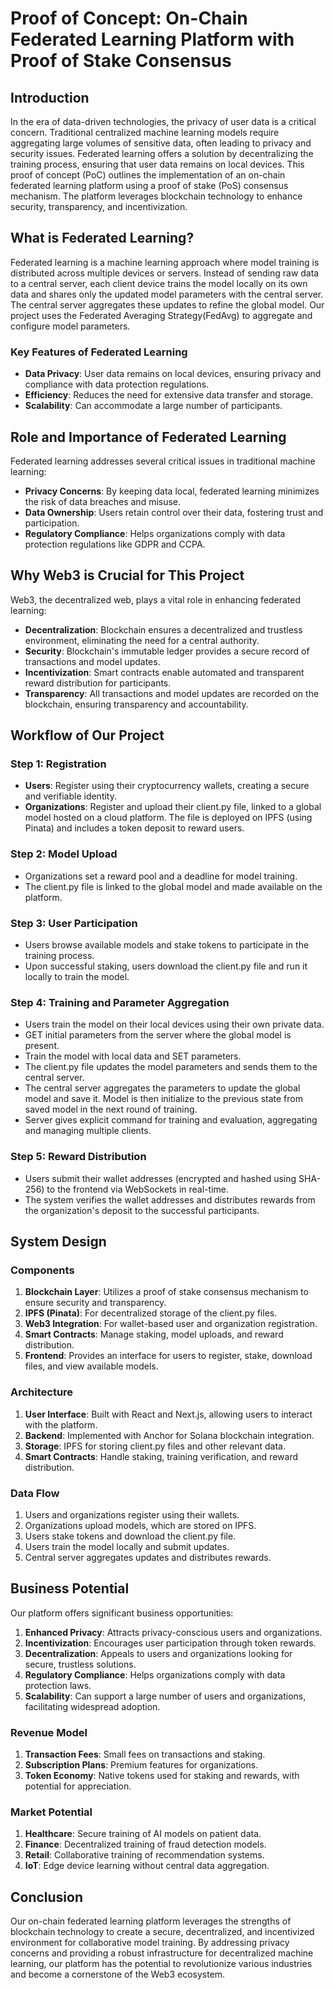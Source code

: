 # Proof of Concept: On-Chain Federated Learning Platform with Proof of Stake Consensus

## Introduction

In the era of data-driven technologies, the privacy of user data is a critical concern. Traditional centralized machine learning models require aggregating large volumes of sensitive data, often leading to privacy and security issues. Federated learning offers a solution by decentralizing the training process, ensuring that user data remains on local devices. This proof of concept (PoC) outlines the implementation of an on-chain federated learning platform using a proof of stake (PoS) consensus mechanism. The platform leverages blockchain technology to enhance security, transparency, and incentivization.

## What is Federated Learning?

Federated learning is a machine learning approach where model training is distributed across multiple devices or servers. Instead of sending raw data to a central server, each client device trains the model locally on its own data and shares only the updated model parameters with the central server. The central server aggregates these updates to refine the global model. Our project uses the Federated Averaging Strategy(FedAvg) to aggregate and configure model parameters.

### Key Features of Federated Learning

- **Data Privacy**: User data remains on local devices, ensuring privacy and compliance with data protection regulations.
- **Efficiency**: Reduces the need for extensive data transfer and storage.
- **Scalability**: Can accommodate a large number of participants.

## Role and Importance of Federated Learning

Federated learning addresses several critical issues in traditional machine learning:

- **Privacy Concerns**: By keeping data local, federated learning minimizes the risk of data breaches and misuse.
- **Data Ownership**: Users retain control over their data, fostering trust and participation.
- **Regulatory Compliance**: Helps organizations comply with data protection regulations like GDPR and CCPA.

## Why Web3 is Crucial for This Project

Web3, the decentralized web, plays a vital role in enhancing federated learning:

- **Decentralization**: Blockchain ensures a decentralized and trustless environment, eliminating the need for a central authority.
- **Security**: Blockchain's immutable ledger provides a secure record of transactions and model updates.
- **Incentivization**: Smart contracts enable automated and transparent reward distribution for participants.
- **Transparency**: All transactions and model updates are recorded on the blockchain, ensuring transparency and accountability.

## Workflow of Our Project

### Step 1: Registration

- **Users**: Register using their cryptocurrency wallets, creating a secure and verifiable identity.
- **Organizations**: Register and upload their client.py file, linked to a global model hosted on a cloud platform. The file is deployed on IPFS (using Pinata) and includes a token deposit to reward users.

### Step 2: Model Upload

- Organizations set a reward pool and a deadline for model training.
- The client.py file is linked to the global model and made available on the platform.

### Step 3: User Participation

- Users browse available models and stake tokens to participate in the training process.
- Upon successful staking, users download the client.py file and run it locally to train the model.

### Step 4: Training and Parameter Aggregation

- Users train the model on their local devices using their own private data.
- GET initial parameters from the server where the global model is present.
- Train the model with local data and SET parameters.
- The client.py file updates the model parameters and sends them to the central server.
- The central server aggregates the parameters to update the global model and save it. Model is then initialize to the previous state from saved model in the next round of training.
- Server gives explicit command for training and evaluation, aggregating and managing multiple clients.

### Step 5: Reward Distribution

- Users submit their wallet addresses (encrypted and hashed using SHA-256) to the frontend via WebSockets in real-time.
- The system verifies the wallet addresses and distributes rewards from the organization's deposit to the successful participants.

## System Design

### Components

1. **Blockchain Layer**: Utilizes a proof of stake consensus mechanism to ensure security and transparency.
2. **IPFS (Pinata)**: For decentralized storage of the client.py files.
3. **Web3 Integration**: For wallet-based user and organization registration.
4. **Smart Contracts**: Manage staking, model uploads, and reward distribution.
5. **Frontend**: Provides an interface for users to register, stake, download files, and view available models.

### Architecture

1. **User Interface**: Built with React and Next.js, allowing users to interact with the platform.
2. **Backend**: Implemented with Anchor for Solana blockchain integration.
3. **Storage**: IPFS for storing client.py files and other relevant data.
4. **Smart Contracts**: Handle staking, training verification, and reward distribution.

### Data Flow

1. Users and organizations register using their wallets.
2. Organizations upload models, which are stored on IPFS.
3. Users stake tokens and download the client.py file.
4. Users train the model locally and submit updates.
5. Central server aggregates updates and distributes rewards.

## Business Potential

Our platform offers significant business opportunities:

1. **Enhanced Privacy**: Attracts privacy-conscious users and organizations.
2. **Incentivization**: Encourages user participation through token rewards.
3. **Decentralization**: Appeals to users and organizations looking for secure, trustless solutions.
4. **Regulatory Compliance**: Helps organizations comply with data protection laws.
5. **Scalability**: Can support a large number of users and organizations, facilitating widespread adoption.

### Revenue Model

1. **Transaction Fees**: Small fees on transactions and staking.
2. **Subscription Plans**: Premium features for organizations.
3. **Token Economy**: Native tokens used for staking and rewards, with potential for appreciation.

### Market Potential

1. **Healthcare**: Secure training of AI models on patient data.
2. **Finance**: Decentralized training of fraud detection models.
3. **Retail**: Collaborative training of recommendation systems.
4. **IoT**: Edge device learning without central data aggregation.

## Conclusion

Our on-chain federated learning platform leverages the strengths of blockchain technology to create a secure, decentralized, and incentivized environment for collaborative model training. By addressing privacy concerns and providing a robust infrastructure for decentralized machine learning, our platform has the potential to revolutionize various industries and become a cornerstone of the Web3 ecosystem.
